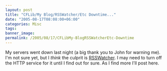 ```yaml
---
layout: post
title: "CFLib/My Blog/RSSWatcher/Etc Downtime..."
date: "2005-08-17T08:08:00+06:00"
categories: Misc 
tags: 
banner_image: 
permalink: /2005/08/17/CFLibMy-BlogRSSWatcherEtc-Downtime
---
```


My servers went down last night (a big thank you to John for warning me). I'm not sure yet, but I <i>think</i> the culprit is <a href="http://www.rsswatcher.com">RSSWatcher</a>. I may need to turn off the HTTP service for it until I find out for sure. As I find more I'll post here.
